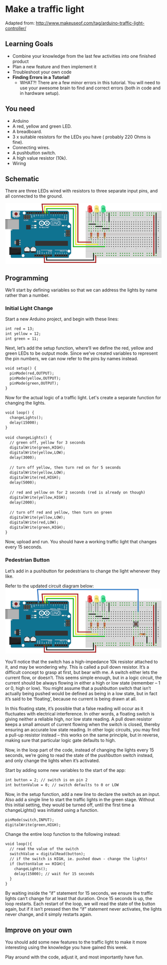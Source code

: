 # Make a traffic light
Adapted from: http://www.makeuseof.com/tag/arduino-traffic-light-controller/

## Learning Goals
- Combine your knowledge from the last few activities into one finished product
- Plan a new feature and then implement it
- Troubleshoot your own code
- **Finding Errors in a Tutorial!**
    - WHAT?! There are a few minor errors in this tutorial. You will need to use your awesome brain to find and correct errors (both in code and in hardware setup).

## You need
- Arduino
- A red, yellow and green LED.
- A breadboard.
- 3 x suitable resistors for the LEDs you have ( probably 220 Ohms is fine).
- Connecting wires.
- A pushbutton switch.
- A high value resistor (10k).
- Wiring

## Schematic
There are three LEDs wired with resistors to three separate input pins, and all connected to the ground.

![Traffic Light Schematic](Arduino_Traffic_Light.png)

## Programming
We’ll start by defining variables so that we can address the lights by name rather than a number.

### Initial Light Change
Start a new Arduino project, and begin with these lines:

```
int red = 13;
int yellow = 12;
int green = 11;
```

Next, let’s add the setup function, where’ll we define the red, yellow and green LEDs to be output mode. Since we’ve created variables to represent the pin numbers, we can now refer to the pins by names instead.

```
void setup() {
  pinMode(red,OUTPUT);
  pinMode(yellow,OUTPUT);
  pinMode(green,OUTPUT);
}
```

Now for the actual logic of a traffic light. Let's create a separate function for changing the lights.

```
void loop() {
  changeLights();
  delay(15000);
}

void changeLights() {
  // green off, yellow for 3 seconds
  digitalWrite(green,HIGH);
  digitalWrite(yellow,LOW);
  delay(3000);

  // turn off yellow, then turn red on for 5 seconds
  digitalWrite(yellow,LOW);
  digitalWrite(red,HIGH);
  delay(5000);

  // red and yellow on for 2 seconds (red is already on though)
  digitalWrite(yellow,HIGH);
  delay(2000);

  // turn off red and yellow, then turn on green
  digitalWrite(yellow,LOW);
  digitalWrite(red,LOW);
  digitalWrite(green,HIGH);
}
```

Now, upload and run. You should have a working traffic light that changes every 15 seconds.

### Pedestrian Button
Let’s add in a pushbutton for pedestrians to change the light whenever they like.

Refer to the updated circuit diagram below:
![Traffic Light Schematic with Button](Arduino_Traffic_Light_With_Button.png)

You’ll notice that the switch has a high-impedance 10k resistor attached to it, and may be wondering why. This is called a pull down resistor. It’s a difficult concept to grasp at first, but bear with me.
A switch either lets the current flow, or doesn’t. This seems simple enough, but in a logic circuit, the current should be always flowing in either a high or low state (remember – 1 or 0, high or low). You might assume that a pushbutton switch that isn’t actually being pushed would be defined as being in a low state, but in fact it’s said to be ‘floating’, because no current is being drawn at all.

In this floating state, it’s possible that a false reading will occur as it fluctuates with electrical interference. In other words, a floating switch is giving neither a reliable high, nor low state reading. A pull down resistor keeps a small amount of current flowing when the switch is closed, thereby ensuring an accurate low state reading. In other logic circuits, you may find a pull-up resistor instead – this works on the same principle, but in reverse, making sure that particular logic gate defaults to high.

Now, in the loop part of the code, instead of changing the lights every 15 seconds, we’re going to read the state of the pushbutton switch instead, and only change the lights when it’s activated.

Start by adding some new variables to the start of the app:

```
int button = 2; // switch is on pin 2
int buttonValue = 0; // switch defaults to 0 or LOW
```

Now, in the setup function, add a new line to declare the switch as an input. Also add a single line to start the traffic lights in the green stage. Without this initial setting, they would be turned off, until the first time a changeLights() was initiated using a function.

```
pinMode(switch,INPUT);
digitalWrite(green,HIGH);
```

Change the entire loop function to the following instead:

```
void loop(){
  // read the value of the switch
  switchValue = digitalRead(button);
  // if the switch is HIGH, ie. pushed down - change the lights!
  if (buttonValue == HIGH){
    changeLights();
    delay(15000); // wait for 15 seconds
  }
}
```

By waiting inside the “if” statement for 15 seconds, we ensure the traffic lights can’t change for at least that duration. Once 15 seconds is up, the loop restarts. Each restart of the loop, we will read the state of the button again, but if it isn’t pressed then the “if” statement never activates, the lights never change, and it simply restarts again.

## Improve on your own
You should add some new features to the traffic light to make it more interesting using the knowledge you have gained this week.

Play around with the code, adjust it, and most importantly have fun.
